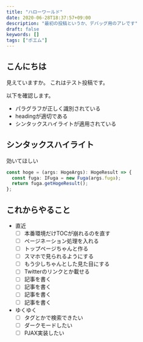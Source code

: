 ```yaml
---
title: "ハローワールド"
date: 2020-06-28T18:37:57+09:00
description: "最初の投稿というか、デバッグ用のアレです"
draft: false
keywords: []
tags: ["ポエム"]
---
```


## こんにちは

見えていますか。
これはテスト投稿です。

以下を確認します。

* パラグラフが正しく識別されている
* headingが適切である
* シンタックスハイライトが適用されている

## シンタックスハイライト

効いてほしい

```typescript
const hoge = (args: HogeArgs): HogeResult => {
  const fuga: IFuga = new Fuga(args.fuga);
  return fuga.getHogeResult();
};
```

## これからやること

* 直近
  * [ ] 本番環境だけTOCが崩れるのを直す
  * [ ] ページネーション処理を入れる
  * [ ] トップページちゃんと作る
  * [ ] スマホで見られるようにする
  * [ ] もう少しちゃんとした見た目にする
  * [ ] Twitterのリンクとか載せる
  * [ ] 記事を書く
  * [ ] 記事を書く
  * [ ] 記事を書く
  * [ ] 記事を書く
* ゆくゆく
  * [ ] タグとかで検索できたい
  * [ ] ダークモードしたい
  * [ ] PJAX実装したい
